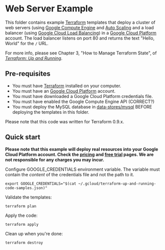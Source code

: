 # Web Server Example

This folder contains example [Terraform](https://www.terraform.io/) templates that deploy a cluster of web servers 
(using [Google Compute Engine](https://cloud.google.com/compute/) and
[Auto Scaling](https://cloud.google.com/compute/docs/autoscaler/)
and a load balancer
(using [Google Cloud Load Balancing](https://cloud.google.com/load-balancing/))
in a [Google Cloud Platform](https://cloud.google.com) account.
The load balancer listens on port 80 and returns the text "Hello, World" for the 
`/` URL.

For more info, please see Chapter 3, "How to Manage Terraform State", of 
*[Terraform: Up and Running](http://www.terraformupandrunning.com)*.

## Pre-requisites

* You must have [Terraform](https://www.terraform.io/) installed on your computer.
* You must have an [Google Cloud Platform](https://cloud.google.com/) account.
* You must have downloaded a Google Cloud Platform credentials file.
* You must have enabled the Google Compute Engine API (CORRECT?)
* You must deploy the MySQL database in [data-stores/mysql](../../data-stores/mysql) BEFORE deploying the
  templates in this folder.

Please note that this code was written for Terraform 0.9.x.

## Quick start

**Please note that this example will deploy real resources into your Google Cloud Platform account.
Check the [pricing](https://cloud.google.com/pricing/) and
[free trial](https://cloud.google.com/free/) pages.
We are not responsible for any charges you may incur.**

Configure GOOGLE_CREDENTIALS environment variable. The variable must contain the
*content* of the credentials file and not the path to it.

```
export GOOGLE_CREDENTIALS="$(cat ~/.gcloud/terraform-up-and-running-code-samples.json)"
```

Validate the templates:

```
terraform plan
```

Apply the code:

```
terraform apply
```

Clean up when you're done:

```
terraform destroy
```
